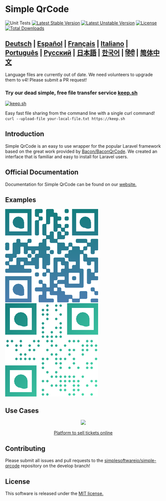 Simple QrCode
========================

![Unit Tests](https://github.com/SimpleSoftwareIO/simple-qrcode/workflows/Unit%20Tests/badge.svg)
[![Latest Stable Version](https://poser.pugx.org/simplesoftwareio/simple-qrcode/v/stable.svg)](https://packagist.org/packages/simplesoftwareio/simple-qrcode)
[![Latest Unstable Version](https://poser.pugx.org/simplesoftwareio/simple-qrcode/v/unstable.svg)](https://packagist.org/packages/simplesoftwareio/simple-qrcode)
[![License](https://poser.pugx.org/simplesoftwareio/simple-qrcode/license.svg)](https://packagist.org/packages/simplesoftwareio/simple-qrcode)
[![Total Downloads](https://poser.pugx.org/simplesoftwareio/simple-qrcode/downloads.svg)](https://packagist.org/packages/simplesoftwareio/simple-qrcode)

## [Deutsch](https://www.simplesoftware.io/#/docs/simple-qrcode/de) | [Español](https://www.simplesoftware.io/#/docs/simple-qrcode/es) | [Français](https://www.simplesoftware.io/#/docs/simple-qrcode/fr) | [Italiano](https://www.simplesoftware.io/#/docs/simple-qrcode/it) | [Português](https://www.simplesoftware.io/#/docs/simple-qrcode/pt-br) | [Русский](https://www.simplesoftware.io/#/docs/simple-qrcode/ru) | [日本語](https://www.simplesoftware.io/#/docs/simple-qrcode/ja) | [한국어](https://www.simplesoftware.io/#/docs/simple-qrcode/kr) | [हिंदी](https://www.simplesoftware.io/#/docs/simple-qrcode/hi) | [简体中文](https://www.simplesoftware.io/#/docs/simple-qrcode/zh-cn)

Language files are currently out of date.  We need volunteers to upgrade them to v4!  Please submit a PR request!

### Try our dead simple, free file transfer service [keep.sh](https://keep.sh)

[![keep.sh](https://user-images.githubusercontent.com/624784/95805291-1121e980-0cd3-11eb-9048-0264bd9f2fd7.gif)](https://keep.sh)

Easy fast file sharing from the command line with a single curl command! `curl --upload-file your-local-file.txt https://keep.sh`

## Introduction
Simple QrCode is an easy to use wrapper for the popular Laravel framework based on the great work provided by [Bacon/BaconQrCode](https://github.com/Bacon/BaconQrCode).  We created an interface that is familiar and easy to install for Laravel users.

## Official Documentation

Documentation for Simple QrCode can be found on our [website.](http://www.simplesoftware.io/#/docs/simple-qrcode)

## Examples

![Example 1](docs/imgs/example-1.png) ![Example 2](docs/imgs/example-2.png)

## Use Cases
<p align="center">
  <a href="https://www.rsvpify.com">
  	<img width="300" src="https://rsvpify.com/wp-content/uploads/2017/03/rsvpify-logo-header-rsvp.png">
  </a>
</p>
<p align="center">
  <a href="https://rsvpify.com/sell-tickets">Platform to sell tickets online</a>
</p>

## Contributing

Please submit all issues and pull requests to the [simplesoftwareio/simple-qrcode](https://github.com/simplesoftwareio/simple-qrcode) repository on the develop branch!

## License

This software is released under the [MIT license.](https://opensource.org/licenses/MIT)
